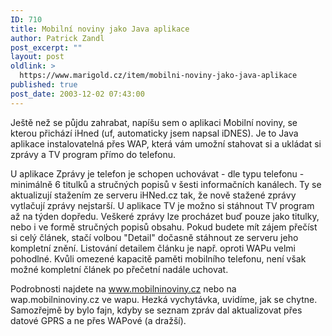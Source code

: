 ```yaml
---
ID: 710
title: Mobilní noviny jako Java aplikace
author: Patrick Zandl
post_excerpt: ""
layout: post
oldlink: >
  https://www.marigold.cz/item/mobilni-noviny-jako-java-aplikace
published: true
post_date: 2003-12-02 07:43:00
---
```

<p>
Ještě než se půjdu zahrabat, napíšu sem o aplikaci Mobilní noviny, se kterou přichází iHned (uf, automaticky jsem napsal iDNES). Je to Java aplikace instalovatelná přes WAP, která vám umožní stahovat si a ukládat si zprávy a TV program přímo do telefonu. </p>

<p>
U aplikace Zprávy je telefon je schopen uchovávat - dle typu telefonu - minimálně 6 titulků a stručných popisů v šesti informačních kanálech. Ty se aktualizují stažením ze serveru iHNed.cz tak, že nově stažené zprávy vytlačují zprávy nejstarší. U aplikace TV je možno si stáhnout TV program až na týden dopředu. Veškeré zprávy lze procházet buď pouze jako titulky, nebo i ve formě stručných popisů obsahu. Pokud budete mít zájem přečíst si celý článek, stačí volbou "Detail" dočasně stáhnout ze serveru jeho kompletní znění. Listování detailem článku je např. oproti WAPu velmi pohodlné. Kvůli omezené kapacitě paměti mobilního telefonu, není však možné kompletní článek po přečetní nadále uchovat.</p>

<p>
Podrobnosti najdete na <A href="http://www.mobilninoviny.cz">www.mobilninoviny.cz</A> nebo na wap.mobilninoviny.cz ve wapu. Hezká vychytávka, uvidíme, jak se chytne. Samozřejmě by bylo fajn, kdyby se seznam zpráv dal aktualizovat přes datové GPRS a ne přes WAPové (a dražší).</p>
